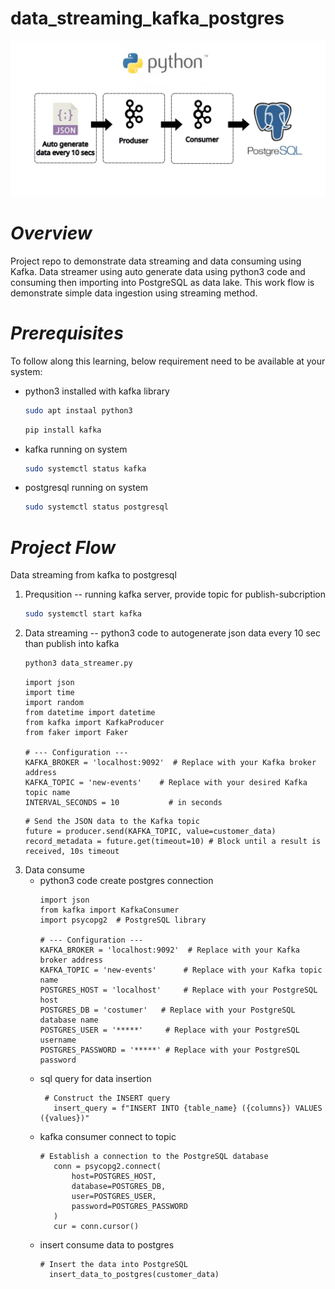 # data_streaming_kafka_postgres
![Screenshot of a project interface](kafka_postgres.jpg)
# *Overview*
Project repo to demonstrate data streaming and data consuming using Kafka. Data streamer using auto generate data using python3 code and consuming then importing into PostgreSQL as data lake. This work flow is demonstrate simple data ingestion using streaming method. 
# *Prerequisites*
To follow along this learning, below requirement need to be available at your system:
- python3 installed with kafka library
  ```bash
  sudo apt instaal python3
  ```
  ```bash
  pip install kafka
  ```
- kafka running on system
  ```bash
  sudo systemctl status kafka
  ```
- postgresql running on system
  ```bash
  sudo systemctl status postgresql
  ```
# *Project Flow*
Data streaming from kafka to postgresql
1. Prequsition -- running kafka server, provide topic for publish-subcription
   ```bash
   sudo systemctl start kafka
   ```
3. Data streaming -- python3 code to autogenerate json data every 10 sec than publish into kafka
   ```bash
   python3 data_streamer.py
   ```
   ```vim
   import json
   import time
   import random
   from datetime import datetime
   from kafka import KafkaProducer
   from faker import Faker

   # --- Configuration ---
   KAFKA_BROKER = 'localhost:9092'  # Replace with your Kafka broker address
   KAFKA_TOPIC = 'new-events'    # Replace with your desired Kafka topic name
   INTERVAL_SECONDS = 10           # in seconds
   ```
   ```vim
   # Send the JSON data to the Kafka topic
   future = producer.send(KAFKA_TOPIC, value=customer_data)
   record_metadata = future.get(timeout=10) # Block until a result is received, 10s timeout
   ```
5. Data consume
   - python3 code create postgres connection
     ```vim
     import json
     from kafka import KafkaConsumer
     import psycopg2  # PostgreSQL library

     # --- Configuration ---
     KAFKA_BROKER = 'localhost:9092'  # Replace with your Kafka broker address
     KAFKA_TOPIC = 'new-events'      # Replace with your Kafka topic name
     POSTGRES_HOST = 'localhost'     # Replace with your PostgreSQL host
     POSTGRES_DB = 'costumer'   # Replace with your PostgreSQL database name
     POSTGRES_USER = '*****'     # Replace with your PostgreSQL username
     POSTGRES_PASSWORD = '*****' # Replace with your PostgreSQL password
     ```
   - sql query for data insertion
     ```vim
      # Construct the INSERT query
        insert_query = f"INSERT INTO {table_name} ({columns}) VALUES ({values})"
     ```
   - kafka consumer connect to topic
     ```vim
     # Establish a connection to the PostgreSQL database
        conn = psycopg2.connect(
            host=POSTGRES_HOST,
            database=POSTGRES_DB,
            user=POSTGRES_USER,
            password=POSTGRES_PASSWORD
        )
        cur = conn.cursor()
     ```
   - insert consume data to postgres
     ```vim
     # Insert the data into PostgreSQL
       insert_data_to_postgres(customer_data)
     ```
